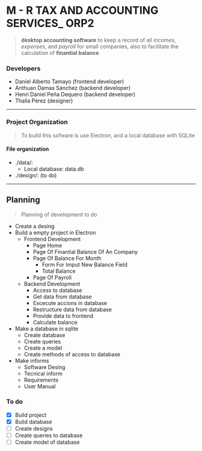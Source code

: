 # M - R TAX AND ACCOUNTING SERVICES_ ORP2
> **desktop accounting software** to keep a record of all *incomes*, *expenses*, and *payroll* for small companies, also to facilitate the calculation of **finantial balance**

### Developers
* Daniel Alberto Tamayo (frontend developer)
* Anthuan Damas Sánchez (backend developer)
* Henri Daniel Peña Dequero (backend developer)
* Thalía Pérez (designer)

---
### Project Organization
> To build this sofware is use Electron, and a local database with SQLite
#### File organization 
* ./data/: 
    * Local database: data.db
* ./design/: (to do)

---
## Planning
> Planning of development to do  
* Create a desing
* Build a empty project in Electron
    * Frontend Development
        * Page Home
        * Page Of Finantial Balance Of An Company
        * Page Of Balance For Month    
            * Form For Imput New Balance Field
            * Total Balance
        * Page Of Payroll
    * Backend Development
        * Access to database
        * Get data from database
        * Excecute accions in database  
        * Restructure data from database
        * Provide data to frontend
        * Calculate balance
* Make a database in sqlite
    * Create database
    * Create queries
    * Create a model
    * Create methods of access to database
* Make informs
    * Software Desing
    * Tecnical inform
    * Requirements
    * User Manual

### To do
* [X] Build project
* [X] Build database
* [ ] Create designs
* [ ] Create queries to database
* [ ] Create model of database
